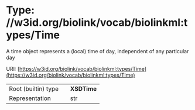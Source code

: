 
# Type: //w3id.org/biolink/vocab/biolinkml:types/Time


A time object represents a (local) time of day, independent of any particular day

URI: [https://w3id.org/biolink/vocab/biolinkml:types/Time](https://w3id.org/biolink/vocab/biolinkml:types/Time)

|  |  |  |
| --- | --- | --- |
| Root (builtin) type | | **XSDTime** |
| Representation | | str |
